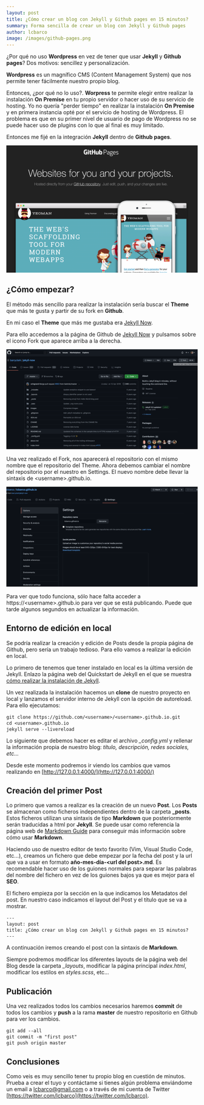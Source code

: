 ```yaml
---
layout: post
title: ¿Cómo crear un blog con Jekyll y Github pages en 15 minutos?
summary: Forma sencilla de crear un blog con Jekyll y Github pages
author: lcbarco
image: /images/github-pages.png
---
```


¿Por qué no uso **Wordpress** en vez de tener que usar **Jekyll** y **Github pages**? Dos motivos: sencillez y personalización.

**Wordpress** es un magnífico CMS (Content Management System) que nos permite tener fácilmente nuestro propio blog. 

Entonces, ¿por qué no lo uso?. **Worpress** te permite elegir entre realizar la instalación **On Premise** en tu propio servidor o hacer uso de su servicio de hosting. Yo no quería "perder tiempo" en realizar la instalación **On Premise** y en primera instancia opté por el servicio de hosting de Wordpress. El problema es que en su primer nivel de usuario de pago de Wordpress no se puede hacer uso de plugins con lo que al final es muy limitado.

Entonces me fijé en la integración **Jekyll** dentro de **Github pages**.

![Página home apkpure.com](/images/github-pages.png)
<!--more-->

## ¿Cómo empezar?
El método más sencillo para realizar la instalación sería buscar el **Theme** que más te gusta y partir de su fork en **Github**.

En mi caso el **Theme** que más me gustaba era [Jekyll Now](https://github.com/barryclark/jekyll-now).

Para ello accedemos a la página de Github de [Jekyll Now](https://github.com/barryclark/jekyll-now) y pulsamos sobre el icono Fork que aparece arriba a la derecha.

![Página del Theme al que hacer Fork](/images/fork-github.png)

Una vez realizado el Fork, nos aparecerá el repositorio con el mismo nombre que el repositorio del Theme. Ahora debemos cambiar el nombre del repositorio por el nuestro en Settings. El nuevo nombre debe llevar la sintaxis de \<username\>.github.io.

![Página de Settings de nuestro proyecto](/images/github-settings.png)

Para ver que todo funciona, sólo hace falta acceder a https://\<username\>.github.io para ver que se está publicando. Puede que tarde algunos segundos en actualizar la información.

## Entorno de edición en local
Se podría realizar la creación y edición de Posts desde la propia página de Github, pero sería un trabajo tedioso. Para ello vamos a realizar la edición en local. 

Lo primero de tenemos que tener instalado en local es la última versión de Jekyll. Enlazo la página web del Quickstart de Jekyll en el que se muestra [cómo realizar la instalación de Jekyll](https://jekyllrb.com/docs/). 

Un vez realizada la instalación hacemos un **clone** de nuestro proyecto en local y lanzamos el servidor interno de Jekyll con la opción de autoreload. Para ello ejecutamos:

```
git clone https://github.com/<username>/<username>.github.io.git
cd <username>.github.io
jekyll serve --livereload
```

Lo siguiente que debemos hacer es editar el archivo *_config.yml* y rellenar la información propia de nuestro blog: *título, descripción, redes sociales, etc...*

Desde este momento podremos ir viendo los cambios que vamos realizando en [http://127.0.0.1:4000/](http://127.0.0.1:4000/)

## Creación del primer Post
Lo primero que vamos a realizar es la creación de un nuevo **Post**. Los **Posts** se almacenan como ficheros independientes dentro de la carpeta **_posts**. Estos ficheros utilizan una sintaxis de tipo **Markdown** que posteriormente serán traducidas a html por **Jekyll**. Se puede usar como referencia la página web de [Markdown Guide](https://www.markdownguide.org/cheat-sheet/) para conseguir más información sobre cómo usar **Markdown**.

Haciendo uso de nuestro editor de texto favorito (Vim, Visual Studio Code, etc...), creamos un fichero que debe empezar por la fecha del post y la url que va a usar en formato **año-mes-día-\<url del post>.md**. Es recomendable hacer uso de los guiones normales para separar las palabras del nombre del fichero en vez de los guiones bajos ya que es mejor para el **SEO**.

El fichero empieza por la sección en la que indicamos los Metadatos del post. En nuestro caso indicamos el layout del Post y el título que se va a mostrar.

```
---
layout: post
title: ¿Cómo crear un blog con Jekyll y Github pages en 15 minutos?
---
```

A continuación iremos creando el post con la sintaxis de **Markdown**.

Siempre podremos modificar los diferentes layouts de la página web del Blog desde la carpeta *_layouts*, modificar la página principal *index.html*, modificar los estilos en *styles.scss*, etc...

## Publicación

Una vez realizados todos los cambios necesarios haremos **commit** de todos los cambios y **push** a la rama **master** de nuestro repositorio en Github para ver los cambios.

```
git add --all
git commit -m "first post"
git push origin master
```

## Conclusiones
Como veis es muy sencillo tener tu propio blog en cuestión de minutos. Prueba a crear el tuyo y contáctame si tienes algún problema enviándome un email a [lcbarco@gmail.com](mailto:lcbarco@gmail.com) o a través de mi cuenta de Twitter [https://twitter.com/lcbarco](https://twitter.com/lcbarco).






